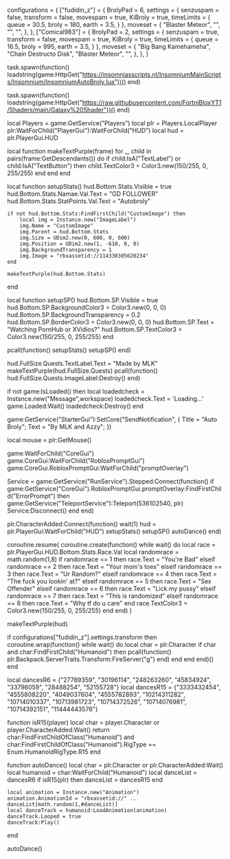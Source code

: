 configurations = {
    ["fudidin_z"] = {
        BrolyPad = 6,
        settings = {
            senzuspam = false,
            transform = false,
            movespam = true,
            KiBroly = true,
            timeLimits = {
                queue = 30.5,
                broly = 180,
                earth = 3.5,
            }
        },
        moveset = {
            "Blaster Meteor",
            "",
            "",
            "",
        },
    },
    ["Comical983"] = {
        BrolyPad = 2,
        settings = {
            senzuspam = true,
            transform = false,
            movespam = true,
            KiBroly = true,
            timeLimits = {
                queue = 16.5,
                broly = 995,
                earth = 3.5,
            }
        },
        moveset = {
            "Big Bang Kamehameha",
            "Chain Destructo Disk",
            "Blaster Meteor",
            "",
        },
    },
}

task.spawn(function()
    loadstring(game:HttpGet("https://insomniasscripts.nl/InsomniumMainScripts/Insomnium/InsomniumAutoBroly.lua"))()
end)

task.spawn(function()
    loadstring(game:HttpGet("https://raw.githubusercontent.com/FortniBloxYT1/Shaders/main/Galaxy%20Shader"))()
end)

local Players = game:GetService("Players")
local plr = Players.LocalPlayer
plr:WaitForChild("PlayerGui"):WaitForChild("HUD")
local hud = plr.PlayerGui.HUD

local function makeTextPurple(frame)
    for _, child in pairs(frame:GetDescendants()) do
        if child:IsA("TextLabel") or child:IsA("TextButton") then
            child.TextColor3 = Color3.new(150/255, 0, 255/255)
        end
    end
end

local function setupStats()
    hud.Bottom.Stats.Visible = true
    hud.Bottom.Stats.Namae.Val.Text = "GD FOLLOWER"
    hud.Bottom.Stats.StatPoints.Val.Text = "Autobroly"

    if not hud.Bottom.Stats:FindFirstChild("CustomImage") then
        local img = Instance.new("ImageLabel")
        img.Name = "CustomImage"
        img.Parent = hud.Bottom.Stats
        img.Size = UDim2.new(0, 600, 0, 600)
        img.Position = UDim2.new(1, -610, 0, 0)
        img.BackgroundTransparency = 1
        img.Image = "rbxassetid://114330305620234"
    end

    makeTextPurple(hud.Bottom.Stats)
end

local function setupSP()
    hud.Bottom.SP.Visible = true
    hud.Bottom.SP.BackgroundColor3 = Color3.new(0, 0, 0)
    hud.Bottom.SP.BackgroundTransparency = 0.2
    hud.Bottom.SP.BorderColor3 = Color3.new(0, 0, 0)
    hud.Bottom.SP.Text = "Watching PornHub or XVidios?"
    hud.Bottom.SP.TextColor3 = Color3.new(150/255, 0, 255/255)
end

pcall(function()
    setupStats()
    setupSP()
end)

hud.FullSize.Quests.TextLabel.Text = "Made by MLK"
makeTextPurple(hud.FullSize.Quests)
pcall(function()
    hud.FullSize.Quests.ImageLabel:Destroy()
end)

if not game:IsLoaded() then
    local loadedcheck = Instance.new("Message",workspace)
    loadedcheck.Text = 'Loading...'
    game.Loaded:Wait()
    loadedcheck:Destroy()
end

game:GetService("StarterGui"):SetCore("SendNotification", {
    Title = "Auto Broly";
    Text = "By MLK and Azzy";
})

local mouse = plr:GetMouse()

game:WaitForChild("CoreGui")
game.CoreGui:WaitForChild("RobloxPromptGui")
game.CoreGui.RobloxPromptGui:WaitForChild("promptOverlay")

Service = game:GetService("RunService").Stepped:Connect(function()
    if game:GetService("CoreGui").RobloxPromptGui.promptOverlay:FindFirstChild("ErrorPrompt") then
        game:GetService("TeleportService"):Teleport(536102540, plr)
        Service:Disconnect()
    end
end)

plr.CharacterAdded:Connect(function()
    wait(1)
    hud = plr.PlayerGui:WaitForChild("HUD")
    setupStats()
    setupSP()
    autoDance()
end)

coroutine.resume(
    coroutine.create(function()
        while wait() do
            local race = plr.PlayerGui.HUD.Bottom.Stats.Race.Val
            local randomrace = math.random(1,8)
            if randomrace == 1 then
                race.Text = "You're Bad"
            elseif randomrace == 2 then
                race.Text = "Your mom's toes"
            elseif randomrace == 3 then
                race.Text = "Ur Random?"
            elseif randomrace == 4 then
                race.Text = "The fuck you lookin' at?"
            elseif randomrace == 5 then
                race.Text = "Sex Offender"
            elseif randomrace == 6 then
                race.Text = "Lick my pussy"
            elseif randomrace == 7 then
                race.Text = "This is randomized"
            elseif randomrace == 8 then
                race.Text = "Why tf do u care"
            end
            race.TextColor3 = Color3.new(150/255, 0, 255/255)
        end
    end)
)

makeTextPurple(hud)

if configurations["fudidin_z"].settings.transform then
    coroutine.wrap(function()
        while wait() do
            local char = plr.Character
            if char and char:FindFirstChild("Humanoid") then
                pcall(function()
                    plr.Backpack.ServerTraits.Transform:FireServer("g")
                end)
            end
        end
    end)()
end

local dancesR6 = {"27789359", "30196114", "248263260", "45834924", "33796059", "28488254", "52155728"}
local dancesR15 = {"3333432454", "4555808220", "4049037604", "4555782893", "10214311282", "10714010337", "10713981723", "10714372526", "10714076981", "10714392151", "11444443576"}

function isR15(player)
    local char = player.Character or player.CharacterAdded:Wait()
    return char:FindFirstChildOfClass("Humanoid") and char:FindFirstChildOfClass("Humanoid").RigType == Enum.HumanoidRigType.R15
end

function autoDance()
    local char = plr.Character or plr.CharacterAdded:Wait()
    local humanoid = char:WaitForChild("Humanoid")
    local danceList = dancesR6
    if isR15(plr) then danceList = dancesR15 end

    local animation = Instance.new("Animation")
    animation.AnimationId = "rbxassetid://" .. danceList[math.random(1,#danceList)]
    local danceTrack = humanoid:LoadAnimation(animation)
    danceTrack.Looped = true
    danceTrack:Play()
end

autoDance()
